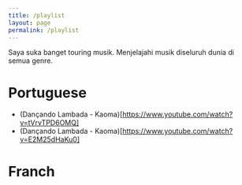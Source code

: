 ```yaml
---
title: /playlist
layout: page
permalink: /playlist
---
```


Saya suka banget touring musik. Menjelajahi musik diseluruh dunia di semua genre.

# Portuguese
- (Dançando Lambada -  Kaoma)[https://www.youtube.com/watch?v=tVrvTPD6OMQ]
- (Dançando Lambada -  Kaoma)[https://www.youtube.com/watch?v=E2M25dHaKu0]

# Franch
